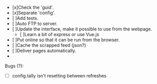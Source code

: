 - [x]Check the 'guid'.
- [x]Separate 'config'.
- [ ]Add tests.
- [ ]Auto FTP to server.
- [ ]Update the interface, make it possible to use from the webpage.
    - [ ]Learn a bit of express or use Vue.js
- [ ]Put online so that it can be run from the browser.
- [ ]Cache the scrapped feed (json?)
- [ ]Deliver pages automatically.
- 

Bugs (?):

- [ ] config.tally isn't resetting between refreshes


